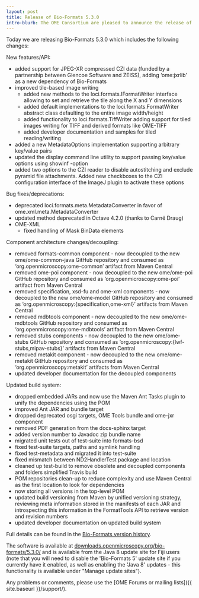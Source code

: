 ```yaml
---
layout: post
title: Release of Bio-Formats 5.3.0
intro-blurb: The OME Consortium are pleased to announce the release of Bio-Formats 5.3.0
---
```

Today we are releasing Bio-Formats 5.3.0 which includes the following changes:

New features/API:

*  added support for JPEG-XR compressed CZI data (funded by a partnership between Glencoe Software and ZEISS), adding ‘ome:jxrlib’ as a new dependency of Bio-Formats
*  improved tile-based image writing
     *  added new methods to the loci.formats.IFormatWriter interface allowing to set and retrieve the tile along the X and Y dimensions
     *  added default implementations to the loci.formats.FormatWriter abstract class defaulting to the entire image width/height
     *  added functionality to loci.formats.TiffWriter adding support for tiled images writing for TIFF and derived formats like OME-TIFF
     *  added developer documentation and samples for tiled reading/writing
*  added a new MetadataOptions implementation supporting arbitrary key/value pairs
*  updated the display command line utility to support passing key/value options using showinf -option
*  added two options to the CZI reader to disable autostitching and exclude pyramid file attachments. Added new checkboxes to the CZI configuration interface of the ImageJ plugin to activate these options

Bug fixes/deprecations:

*  deprecated loci.formats.meta.MetadataConverter in favor of ome.xml.meta.MetadataConverter
*  updated method deprecated in Octave 4.2.0 (thanks to Carnë Draug)
*  OME-XML
     *  fixed handling of Mask BinData elements

Component architecture changes/decoupling:

*  removed formats-common component - now decoupled to the new ome/ome-common-java GitHub repository and consumed as ‘org.openmicroscopy:ome-common’ artifact from Maven Central
*  removed ome-poi component - now decoupled to the new ome/ome-poi GitHub repository and consumed as ‘org.openmicroscopy:ome-poi’ artifact from Maven Central
*  removed specification, xsd-fu and ome-xml components - now decoupled to the new ome/ome-model GitHub repository and consumed as ‘org.openmicroscopy:{specification,ome-xml}’ artifacts from Maven Central
*  removed mdbtools component - now decoupled to the new ome/ome-mdbtools GitHub repository and consumed as ‘org.openmicroscopy:ome-mdbtools’ artifact from Maven Central
*  removed stubs components - now decoupled to the new ome/ome-stubs GitHub repository and consumed as ‘org.openmicroscopy:{lwf-stubs,mipav-stubs}’ artifacts from Maven Central
*  removed metakit component - now decoupled to the new ome/ome-metakit GitHub repository and consumed as ‘org.openmicroscopy:metakit’ artifacts from Maven Central
*  updated developer documentation for the decoupled components

Updated build system:

*  dropped embedded JARs and now use the Maven Ant Tasks plugin to unify the dependencies using the POM
*  improved Ant JAR and bundle target
*  dropped deprecated osgi targets, OME Tools bundle and ome-jxr component
*  removed PDF generation from the docs-sphinx target
*  added version number to Javadoc zip bundle name
*  migrated unit tests out of test-suite into formats-bsd
*  fixed test-suite targets, paths and symlink handling
*  fixed test-metadata and migrated it into test-suite
*  fixed mismatch between ND2HandlerTest package and location
*  cleaned up test-build to remove obsolete and decoupled components and folders simplified Travis build
*  POM repositories clean-up to reduce complexity and use Maven Central as the first location to look for dependencies
*  now storing all versions in the top-level POM
*  updated build versioning from Maven by unified versioning strategy, reviewing meta information stored in the manifests of each JAR and introspecting this information in the FormatTools API to retrieve version and revision numbers
*  updated developer documentation on updated build system

Full details can be found in the [Bio-Formats version history](http://www.openmicroscopy.org/site/support/bio-formats5.3/about/whats-new.html).

The software is available at [downloads.openmicroscopy.org/bio-formats/5.3.0/](http://downloads.openmicroscopy.org/bio-formats/5.3.0)
and is available from the Java 8 update site for Fiji users (note that you will need to disable the 'Bio-Formats 5' update site if you currently have it enabled, as well as enabling the 'Java 8' updates - this functionality is available under "Manage update sites").

Any problems or comments, please use the [OME Forums or mailing lists]({{ site.baseurl }}/support/).
